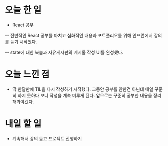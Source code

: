 # 오늘 한 일

-   React 공부

-- 전반적인 React 공부를 마치고 심화적인 내용과 포트폴리오를 위해 인프런에서 강의를 듣기 시작했다.

-- state에 대한 복습과 자유게시판의 게시물 작성 UI를 완성했다.

# 오늘 느낀 점

-   딱 한달만에 TIL을 다시 작성하기 시작했다. 그동안 공부를 안한건 아닌데 매일 꾸준히 하지 못하다 보니 작성을 계속 미루게 된다. 앞으로는 꾸준히 공부한 내용을 정리해봐야겠다.

# 내일 할 일

-   계속해서 강의 듣고 프로젝트 진행하기
